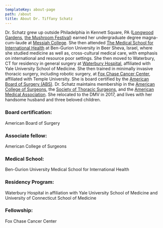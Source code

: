 ```yaml
---
templateKey: about-page
path: /about
title: About Dr. Tiffany Schatz
---
```


Dr. Schatz grew up outside Philadelphia in Kennett Square, PA \([Longwood Gardens](https://longwoodgardens.org/), [the Mushroom Festival](https://mushroomfestival.org/)\) earned her undergraduate degree magna-cum-laude at [Messiah College](https://www.messiah.edu/). She then attended [The Medical School for International Health](https://msih.bgu.ac.il/) at Ben-Gurion University in Beer Sheva, Israel, where she studied medicine as well as, cross-cultural medical care, with emphasis on international and resource poor settings. She then moved to Waterbury, CT for residency in general surgery at [Waterbury Hospital](https://www.waterburyhospital.org/), affiliated with Yale University School of Medicine. She then trained in minimally invasive thoracic surgery, including robotic surgery, at [Fox Chase Cancer Center](https://www.foxchase.org/), affiliated with Temple University. She is board certified by the [American Board of Surgery \(ABS\)](http://www.absurgery.org/). Dr. Schatz maintains membership in the [American College of Surgeons](https://www.facs.org/), the [Society of Thoracic Surgeons](https://www.sts.org/), and the [American Medical Association](https://www.ama-assn.org/). She relocated to the DMV in 2017, and lives with her handsome husband and three beloved children.

### Board certification:

American Board of Surgery

### Associate fellow:

American College of Surgeons

### Medical School:

Ben-Gurion University Medical School for International Health

### Residency Program:

Waterbury Hospital in affiliation with Yale University School of Medicine
and University of Connecticut School of Medicine

### Fellowship:

Fox Chase Cancer Center
